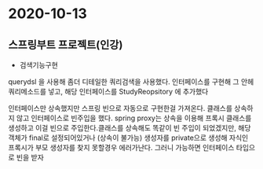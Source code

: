 # 2020-10-13

## 스프링부트 프로젝트(인강)

- 검색기능구현

querydsl 을 사용해 좀더 디테일한 쿼리검색을 사용했다. 인터페이스를 구현해 그 안헤 쿼리메소드를 넣고, 해당 인터페이스를 StudyReopsitory 에 추가했다 

인터페이스만 상속했지만 스프링 빈으로 자동으로 구현한걸 가져온다. 클래스를 상속하지 않고 인터페이스로 빈주입을 했다. spring proxy는 상속을 이용해 프록시 클래스를 생성하고 이걸 빈으로 주입한다.클래스를 상속해도 똑같이 빈 주입이 되었겠지만, 해당객체가 final로 설정되어있거나 (상속이 불가능) 생성자를 private으로 생성해 자식인 프록시가 부모 생성자를 찾지 못할경우 에러가난다. 그러니 가능하면 인터페이스 타입으로 빈을 받자
